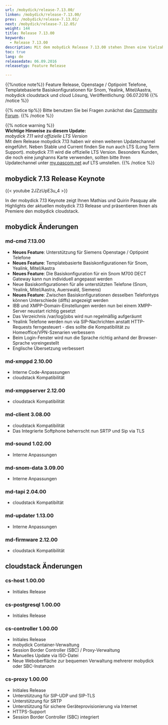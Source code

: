 ```yaml
---
url: /mobydick/release-7.13.00/
linken: /mobydick/release-7.13.00/
prev:  /mobydick/release-7.13.01/
next: /mobydick/release-7.12.05/
weight: 144
title: Release 7.13.00
keywords:
  - Release 7.13.00
description: Mit dem mobydick Release 7.13.00 stehen Ihnen eine Vielzahl an neuen Funtionen zur Verfügung.
toc: true
lang: de
releasedate: 06.09.2016
releasetyp: Feature Release

---
```


{{%notice note%}}
Feature Release, Openstage / Optipoint Telefone, Templatebasierte Basiskonfigurationen für Snom, Yealink, Mitel/Aastra, mobydick cloudstack und cloud Lösung, Veröffentlichung: 06.07.2016
{{% /notice %}}

{{% notice tip%}}
Bitte benutzen Sie bei Fragen zunächst das [Community Forum](http://community.pascom.net/forum.php "Zu unserem Forum").
{{% /notice %}}

{{% notice warning %}}  
**Wichtige Hinweise zu diesem Update:**<br/>
*mobydick 7.11 wird offizielle LTS Version*<br/>
Mit dem Release mobydick 7.13 haben wir einen weiteren Updatechannel eingeführt. Neben Stable und Current finden Sie nun auch LTS (Long Term Support). mobydick 7.11 wird die offizielle LTS Version. Besonders Kunden, die noch eine junghanns Karte verwenden, sollten bitte Ihren Updatechannel unter [my.pascom.net](https://my.pascom.net) auf LTS umstellen.
{{% /notice %}}



## mobydick 7.13 Release Keynote
{{< youtube 2JZzUpE3u_4 >}}

In der mobydick 7.13 Keynote zeigt Ihnen Mathias und Quirin Pasquay alle Highlights der aktuellen mobydick 7.13 Release und präsentieren Ihnen als Premiere den mobydick cloudstack.


## mobydick Änderungen

### md-cmd 7.13.00

* **Neues Feature**: Unterstützung für Siemens Openstage / Optipoint Telefone
* **Neues Feature**: Templatebasierte Basiskonfigurationen für Snom, Yealink, Mitel/Aastra
* **Neues Feature**: Die Basiskonfiguration für ein Snom M700 DECT Gateway kann nun individuell angepasst werden
* Neue Basiskonfigurationen für alle unterstützten Telefone (Snom, Yealink, Mitel/Aastra, Auerswald, Siemens)
* **Neues Feature**: Zwischen Basiskonfigurationen desselben Telefontyps können  Unterschiede (diffs) angezeigt werden
* IBB und XMPP-Domain-Einstellungen werden nun bei einem XMPP-Server neustart richtig gesetzt
* Das Verzeichnis /var/log/jobs wird nun regelmäßig aufgeräumt
* Yealink Telefone werden nun via SIP-Nachrichten anstatt HTTP-Requests ferngesteuert - dies sollte die Kompatibilität zu Homeoffice/VPN-Szenarien verbessern
* Beim Login-Fenster wird nun die Sprache richtig anhand der Browser-Sprache voreingestellt
* Englische Übersetzung verbessert

### md-xmppd 2.10.00

* Interne Code-Anpassungen
* cloudstack Kompatibilität

### md-xmppserver 2.12.00

* cloudstack Kompatibilität

### md-client 3.08.00

* cloudstack Kompatibilität
* Das Integrierte Softphone beherrscht nun SRTP und Sip via TLS

### md-sound 1.02.00

* Interne Anpassungen

### md-snom-data 3.09.00

* Interne Anpassungen

### md-tapi 2.04.00

* cloudstack Kompatibiltät

### md-updater 1.13.00

* Interne Anpassungen

### md-firmware 2.12.00

* cloudstack Kompatibilität


## cloudstack Änderungen

### cs-host 1.00.00

* Initiales Release

### cs-postgresql 1.00.00

* Initiales Release

### cs-controller 1.00.00

* Initiales Release
* mobydick Container-Verwaltung
* Session Border Controller (SBC) / Proxy-Verwaltung
* Manuelles Update via ISO-Datei
* Neue Weboberfläche zur bequemen Verwaltung mehrerer mobydick oder SBC-Instanzen

### cs-proxy 1.00.00

* Initiales Release
* Unterstützung für SIP-UDP und SIP-TLS
* Unterstützung für SRTP
* Unterstützung für sichere Geräteprovisionierung via Internet
* HTTPS-Support
* Session Border Controller (SBC) integriert
